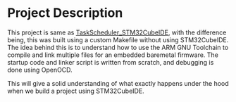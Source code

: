 # Project Description
This project is same as [TaskScheduler_STM32CubeIDE](https://github.com/neetha-jyothish/TaskScheduler_STM32CubeIDE), with the difference being, this was built using a custom Makefile without using STM32CubeIDE. The idea behind this is to understand how to use the ARM GNU Toolchain to compile and link multiple files for an embedded baremetal firmware. The startup code and linker script is written from scratch, and debugging is done using OpenOCD. 

This will give a solid understanding of what exactly happens under the hood when we build a project using STM32CubeIDE.


